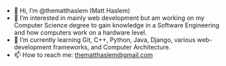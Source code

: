 - 👋 Hi, I’m @thematthaslem (Matt Haslem)
- 👀 I’m interested in mainly web development but am working on my Computer Science degree to gain knowledge in a Software Engineering and how computers work on a hardware level. 
- 🌱 I’m currently learning Git, C++, Python, Java, Django, various web-development frameworks, and Computer Architecture. 
- 📫 How to reach me: thematthaslem@gmail.com

<!---
thematthaslem/thematthaslem is a ✨ special ✨ repository because its `README.md` (this file) appears on your GitHub profile.
You can click the Preview link to take a look at your changes.
--->
